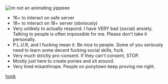 ![im not an animating yippeee](https://github.com/user-attachments/assets/45ed8bf8-9bae-4811-91a5-9ceabb2eadad)

- 16+ to interact on safe server
- 18+ to interact on 18+ server (obviously)
- Very unlikely to actually respond. I have VERY bad (social) anxiety. Talking to people is often impossible for me. Please don't take it personally.
- P.L.U.R, and I fucking mean it. Be nice to people. Some of you seriously need to learn some decent fucking social skills, fuck. 
- Very much strictly pro-consent. If they can't consent, STOP.
- Mostly just here to create ponies and sit around.
- Very tired misanthrope. People on ponytown keep proving me right.

[honk](https://www.youtube.com/watch?v=boAxkYmO30c)
